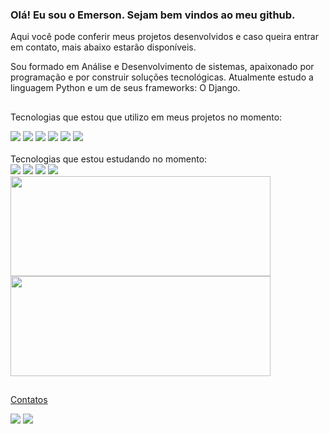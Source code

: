 ### Olá! Eu sou o Emerson. Sejam bem vindos ao meu github.
Aqui você pode conferir meus projetos desenvolvidos e caso queira entrar em contato, mais abaixo estarão disponíveis.

Sou formado em Análise e Desenvolvimento de sistemas, apaixonado por programação e por construir soluções tecnológicas. 
Atualmente estudo a linguagem Python e um de seus frameworks: O Django.
 
##
Tecnologias que estou que utilizo em meus projetos no momento:

<div>
<img src="https://img.icons8.com/color/80/000000/python--v1.png"/>
<img src="https://img.icons8.com/ios/80/FFFFFF/django.png"/>
<img src="https://img.icons8.com/color/80/000000/html-5--v1.png"/>
<img src="https://img.icons8.com/color/80/000000/css3.png"/>
<img src="https://img.icons8.com/color/80/000000/linux--v1.png"/>
<img src="https://img.icons8.com/color/80/000000/bootstrap--v1.png"/>  
</div>
<br>
<div>
Tecnologias que estou estudando no momento:<br>
<img src="https://github.com/Erme90/Erme90/assets/79375451/45d50ae0-2c0e-42c8-b54c-0a0b99aac4e5"
/>
<img src="https://img.icons8.com/color/80/000000/javascript.png"/>
  <img src="https://img.icons8.com/color/80/000000/nodejs.png"/>
   <img src="https://img.icons8.com/color/80/000000/php.png"/>

</div>  

<div>
<a href="https://github.com/Erme90">
<img height="180em" src="https://github-readme-stats.vercel.app/api/top-langs/?username=Erme90&layout=compact&langs_count=7&theme=dracula" style="height:160px; width:416px"/>
<img height="180em" src="https://github-readme-stats.vercel.app/api?username=Erme90&show_icons=true&theme=dracula&include_all_commits=true&count_private=true" style="height:160px; width:416px"/>
</div>

##
Contatos

<div>
<a href = "mailto:emersonnascimento.freire@gmail.com"><img src="https://img.shields.io/badge/Gmail-D14836?style=for-the-badge&logo=gmail&logoColor=white" target="_blank"></a>
<a href="https://www.linkedin.com/in/emersonn-freire/" target="_blank"><img src="https://img.shields.io/badge/-LinkedIn-%230077B5?style=for-the-badge&logo=linkedin&logoColor=white" target="_blank"></a>   
</div>

